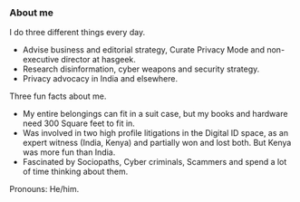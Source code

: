 ### About me

I do three different things every day. 

- Advise business and editorial strategy, Curate Privacy Mode and non-executive director at hasgeek.
- Research disinformation, cyber weapons and security strategy. 
- Privacy advocacy in India and elsewhere. 

Three fun facts about me. 

- My entire belongings can fit in a suit case, but my books and hardware need 300 Square feet to fit in. 
- Was involved in two high profile litigations in the Digital ID space, as an expert witness (India, Kenya) and partially won and lost both. But Kenya was more fun than India. 
- Fascinated by Sociopaths, Cyber criminals, Scammers and spend a lot of time thinking about them.

Pronouns: He/him.
